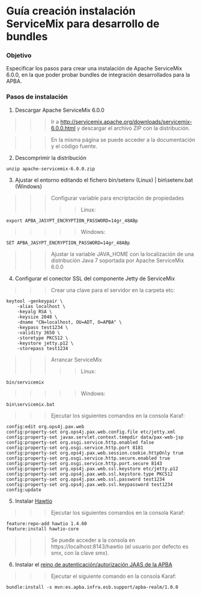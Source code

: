 # Guía creación instalación ServiceMix para desarrollo de bundles
### Objetivo
Especificar los pasos para crear una instalación de Apache ServiceMix 6.0.0, en la que poder probar bundles de integración desarrollados para la APBA.
### Pasos de instalación
1. Descargar Apache ServiceMix 6.0.0
>>>Ir a http://servicemix.apache.org/downloads/servicemix-6.0.0.html y descargar el archivo ZIP con la distribución. 

>>>En la misma página se puede acceder a la documentación y el código fuente.
2. Descomprimir la distribución
```
unzip apache-servicemix-6.0.0.zip
```
3. Ajustar el entorno editando el fichero bin/setenv (Linux) | bin\setenv.bat (Windows)
>>>Configurar variable para encriptación de propiedades
>>>>>Linux:
```
export APBA_JASYPT_ENCRYPTION_PASSWORD=14gr_48ABp
```
>>>>>Windows:
```
SET APBA_JASYPT_ENCRYPTION_PASSWORD=14gr_48ABp
```
>>>Ajustar la variable JAVA_HOME con la localización de una distribución Java 7 soportada por Apache ServiceMix 6.0.0
4. Configurar el conector SSL del componente Jetty de ServiceMix
>>>Crear una clave para el servidor en la carpeta etc:
```
keytool -genkeypair \
    -alias localhost \
    -keyalg RSA \
    -keysize 2048 \
    -dname "CN=localhost, OU=ADT, O=APBA" \
    -keypass test1234 \
    -validity 3650 \
    -storetype PKCS12 \
    -keystore jetty.p12 \
    -storepass test1234
```
>>>Arrancar ServiceMix 
>>>>>Linux:
```
bin/servicemix
```
>>>>>Windows:
```
bin\servicemix.bat
```
>>>Ejecutar los siguientes comandos en la consola Karaf:
```
config:edit org.ops4j.pax.web 
config:property-set org.ops4j.pax.web.config.file etc/jetty.xml
config:property-set javax.servlet.context.tempdir data/pax-web-jsp
config:property-set org.osgi.service.http.enabled false
config:property-set org.osgi.service.http.port 8181
config:property-set org.ops4j.pax.web.session.cookie.httpOnly true
config:property-set org.osgi.service.http.secure.enabled true
config:property-set org.osgi.service.http.port.secure 8143
config:property-set org.ops4j.pax.web.ssl.keystore etc/jetty.p12
config:property-set org.ops4j.pax.web.ssl.keystore.type PKCS12
config:property-set org.ops4j.pax.web.ssl.password test1234
config:property-set org.ops4j.pax.web.ssl.keypassword test1234
config:update
```
5. Instalar <a href="https://hawt.io" target="_blank">Hawtio</a>
>>>Ejecutar los siguientes comandos en la consola Karaf:
```
feature:repo-add hawtio 1.4.60
feature:install hawtio-core
```
>>>Se puede acceder a la consola en https://localhost:8143/hawtio (el usuario por defecto es smx, con la clave smx).
6. Instalar el <a href="https://github.com/adtapba/apba-realm" target="_blank">reino de autenticación/autorización JAAS de la APBA</a>
>>>Ejecutar el siguiente comando en la consola Karaf:
```
bundle:install -s mvn:es.apba.infra.esb.support/apba-realm/1.0.0
```
